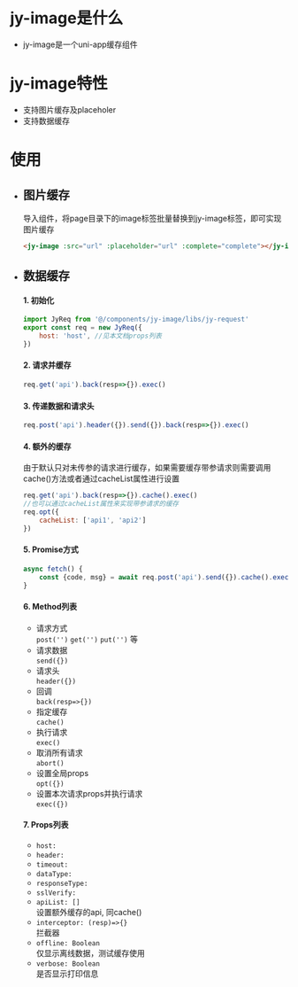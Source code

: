 # jy-image是什么
* jy-image是一个uni-app缓存组件

# jy-image特性
* 支持图片缓存及placeholer
* 支持数据缓存

# 使用
- ## 图片缓存
   导入组件，将page目录下的image标签批量替换到jy-image标签，即可实现图片缓存  
   ```html
   <jy-image :src="url" :placeholder="url" :complete="complete"></jy-image>
   ```

- ## 数据缓存
  #### 1. 初始化
  ```js
  import JyReq from '@/components/jy-image/libs/jy-request'
  export const req = new JyReq({
      host: 'host', //见本文档props列表
  })
  ```
  #### 2. 请求并缓存
  ```js
  req.get('api').back(resp=>{}).exec()
  ```
  #### 3. 传递数据和请求头
  ```js
  req.post('api').header({}).send({}).back(resp=>{}).exec()
  ```
  #### 4. 额外的缓存  
  由于默认只对未传参的请求进行缓存，如果需要缓存带参请求则需要调用cache()方法或者通过cacheList属性进行设置
  ```js
  req.get('api').back(resp=>{}).cache().exec() 
  //也可以通过cacheList属性来实现带参请求的缓存
  req.opt({
      cacheList: ['api1', 'api2']
  })
  ```
  #### 5. Promise方式
  ```js
  async fetch() {
      const {code, msg} = await req.post('api').send({}).cache().exec()
  }
  ```
  #### 6. Method列表
  - 请求方式  
  `post('')` `get('')` `put('')` 等  
  - 请求数据  
  `send({})`
  - 请求头  
  `header({})`
  - 回调  
  `back(resp=>{})`
  - 指定缓存  
  `cache()`
  - 执行请求  
  `exec()`
  - 取消所有请求  
  `abort()`
  - 设置全局props  
  `opt({})`
  - 设置本次请求props并执行请求  
  `exec({})`  

  #### 7. Props列表
  - `host:`  
  - `header:`  
  - `timeout:`  
  - `dataType:`  
  - `responseType:`  
  - `sslVerify:`  
  - `apiList: []`  
  设置额外缓存的api, 同cache()
  - `interceptor: (resp)=>{}`  
  拦截器
  - `offline: Boolean`  
  仅显示离线数据，测试缓存使用
  - `verbose: Boolean`  
  是否显示打印信息

